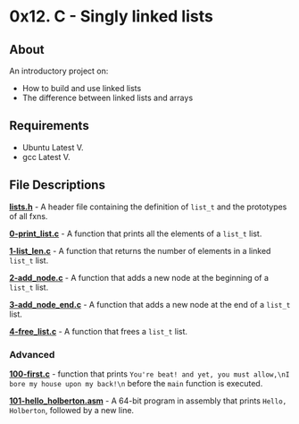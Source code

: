 # 0x12. C - Singly linked lists
## About
An introductory project on:
- How to build and use linked lists
- The difference between linked lists and arrays
## Requirements
- Ubuntu Latest V.
- gcc Latest V.
## File Descriptions
**[lists.h](lists.h)** - A header file containing the definition of `list_t` and the prototypes of all fxns.

**[0-print_list.c](0-print_list.c)** - A function that prints all the elements of a `list_t` list.

**[1-list_len.c](1-list_len.c)** - A function that returns the number of elements in a linked `list_t` list.

**[2-add_node.c](2-add_node.c)** - A function that adds a new node at the beginning of a `list_t` list.

**[3-add_node_end.c](3-add_node_end.c)** - A function that adds a new node at the end of a `list_t` list.

**[4-free_list.c](4-free_list.c)** - A function that frees a `list_t` list.

### Advanced
**[100-first.c](100-first.c)** - function that prints `You're beat! and yet, you must allow,\nI bore my house upon my back!\n` before the `main` function is executed.

**[101-hello_holberton.asm](101-hello_holberton.asm)** - A 64-bit program in assembly that prints `Hello, Holberton`, followed by a new line.
